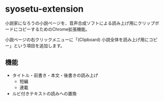 # syosetu-extension

小説家になろうの小説ページを、音声合成ソフトによる読み上げ用にクリップボードにコピーするためのChrome拡張機能。

小説ページの右クリックメニューに「(Clipboard) 小説全体を読み上げ用にコピー」という項目を追加します。

## 機能

- タイトル・前書き・本文・後書きの読み上げ
  - 短編
  - 連載
- ルビ付きテキストの読みへの置換
